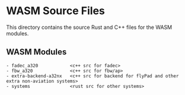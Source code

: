 # WASM Source Files

This directory contains the source Rust and C++ files for the WASM modules.

## WASM Modules

```
- fadec_a320            <c++ src for fadec>
- fbw_a320	            <c++ src for fbw/ap>
- extra-backend-a32nx   <c++ src for backend for flyPad and other extra non-aviation systems>
- systems       	    <rust src for other systems>
```
